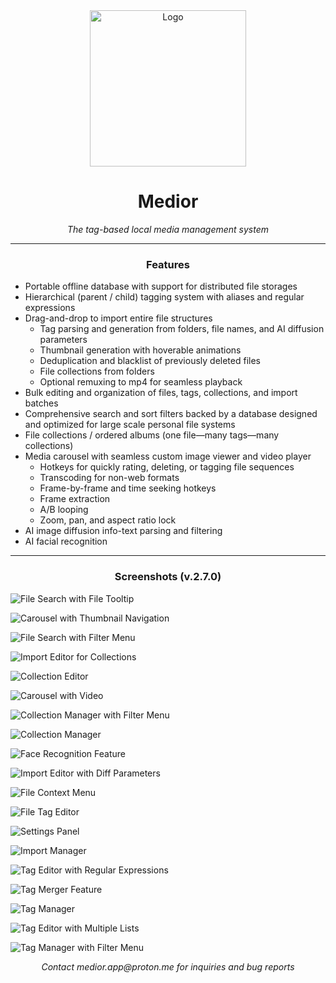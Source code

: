 <div id="toc" align="center">
  <img src="./_readme/_Logo.png" alt="Logo" width="250"/>

  <ul align="center" style="list-style: none;">
    <summary>
      <h1>Medior</h1>
    </summary>
  </ul>

  <i>The tag-based local media management system</i>
</div>

<hr />

<div align="center">
  <h3>Features</h3>
</div>

* Portable offline database with support for distributed file storages
* Hierarchical (parent / child) tagging system with aliases and regular expressions
* Drag-and-drop to import entire file structures
    * Tag parsing and generation from folders, file names, and AI diffusion parameters
    * Thumbnail generation with hoverable animations
    * Deduplication and blacklist of previously deleted files
    * File collections from folders
    * Optional remuxing to mp4 for seamless playback
* Bulk editing and organization of files, tags, collections, and import batches
* Comprehensive search and sort filters backed by a database designed and optimized for large scale personal file systems
* File collections / ordered albums (one file—many tags—many collections)
* Media carousel with seamless custom image viewer and video player
    * Hotkeys for quickly rating, deleting, or tagging file sequences
    * Transcoding for non-web formats
    * Frame-by-frame and time seeking hotkeys
    * Frame extraction
    * A/B looping
    * Zoom, pan, and aspect ratio lock
* AI image diffusion info-text parsing and filtering
* AI facial recognition

<hr />

<div align="center">
  <h3>Screenshots (v.2.7.0)</h3>
</div>

![File Search with File Tooltip](./_readme/File%20Search%20-%20File%20Tooltip.png)

![Carousel with Thumbnail Navigation](./_readme/Carousel%20-%20Thumb%20Nav.png)

![File Search with Filter Menu](./_readme/File%20Search%20-%20Filter%20Menu.png)

![Import Editor for Collections](./_readme/Import%20Editor%20-%20Collections.png)

![Collection Editor](./_readme/Collection%20Editor.png)

![Carousel with Video](./_readme/Carousel%20-%20Video.png)

![Collection Manager with Filter Menu](./_readme/Collection%20Manager%20-%20Filter%20Menu.png)

![Collection Manager](./_readme/Collection%20Manager.png)

![Face Recognition Feature](./_readme/Face%20Recognition.png)

![Import Editor with Diff Parameters](./_readme/Import%20Editor%20-%20Diff%20Params.png)

![File Context Menu](./_readme/File%20Context%20Menu.png)

![File Tag Editor](./_readme/File%20Tag%20Editor.png)

![Settings Panel](./_readme/Settings.png)

![Import Manager](./_readme/Import%20Manager.png)

![Tag Editor with Regular Expressions](./_readme/Tag%20Editor%20-%20With%20RegEx.png)

![Tag Merger Feature](./_readme/Tag%20Merger.png)

![Tag Manager](./_readme/Tag%20Manager.png)

![Tag Editor with Multiple Lists](./_readme/Tag%20Editor%20-%20Multi-List.png)

![Tag Manager with Filter Menu](./_readme/Tag%20Manager%20-%20Filter%20Menu.png)

<div align="center">
  <i>Contact medior.app@proton.me for inquiries and bug reports</i>
</div>